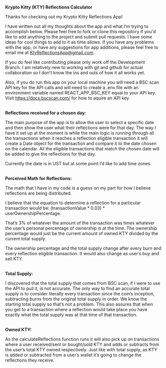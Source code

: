 <b>Krypto Kitty (KTY) Reflections Calculator</b>

Thanks for checking out my Krypto Kitty Reflections App!

I have written out all my thoughts about the app and what I'm trying to accomplish below. Please feel free to fork or clone this repository if you'd like to add anything to the project and submit pull requests. I have some ideas for cool things to add to it as time allows. If you have any problems with the app, or have any suggestions for app additions, please feel free to email me at KtyReflectionsApp@gmail.com.

If you do feel like contributing please only work off the Development Branch. I am relatively new to working with git and github for actual collaboration so I don't know the ins and outs of how it all works yet.

Also, if you do run this app on your local machine you will need a BSC scan API key for the API calls and will need to create a .env file with an environment variable named REACT_APP_BSC_KEY equal to your API key. Visit https://docs.bscscan.com/ for how to aquire an API key.

<br/>
<b>Reflections received for a chosen day:</b>

The main purpose of the app is to allow the user to select a specific date and then show the user what their reflections were for that day. The way I have it set up at the moment is while the main logic is running through all the transactions when it reaches a reflection eligible transaction it will create a Date object for the transaction and compare it to the date chosen on the calendar. All the eligible transactions that match the chosen date will be added to give the reflections for that day.

Currently the date is in UST but at some point I’d like to add time zones. 

<br/>
<b>Perceived Math for Reflections:</b>

The math that I have in my code is a guess on my part for how I believe reflections are being distributed.

I believe that the equation to determine a reflection for a particular transaction would be: 
(transactionValue * 0.03) * userOwnershipPercentage.

That’s 3% of whatever the amount of the transaction was times whatever the user’s personal percentage of ownership is at the time. The ownership percentage would just be the current amount of owned KTY divided by the current total supply.

The ownership percentage and the total supply change after every burn and every reflection eligible transaction. It would also change as user’s buy and sell KTY.

<br/>
<b>Total Supply:</b>

I discovered that the total supply that comes from BSC scan, if I were to use the API to pull it, is not accurate. The only way to find an accurate total supply is to consider literally every transaction since the coin’s inception, subtracting burns from the original total supply in order. We know the starting total supply so that’s not a problem. This also assures that when you get to a transaction where a reflection would take place you have exactly what the total supply was at that time of that transaction.

<br/>
<b>Owned KTY:</b>

As the calculateReflections function runs it will also pick up on transactions where a user received/sent or bought/sold KTY and adds or subtracts from the user’s total KTY owned respectively. Just like with total supply, as KTY is added or subtracted from a user’s wallet it’s going to change the reflections they receive.


